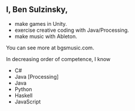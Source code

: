 ## I, Ben Sulzinsky,
- make games in Unity.
- exercise creative coding with Java/Processing.
- make music with Ableton.

You can see more at bgsmusic.com.

In decreasing order of competence, I know
- C#
- Java [Processing]
- Java
- Python
- Haskell
- JavaScript
